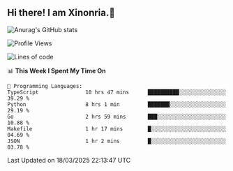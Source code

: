 ## Hi there! I am Xinonria.👋

![Anurag's GitHub stats](https://status-git-main-xinonrias-projects-f26540e3.vercel.app/api?username=xinonria&hide=stars,issues)

<!--START_SECTION:waka-->
![Profile Views](http://img.shields.io/badge/Profile%20Views-0-blue)

![Lines of code](https://img.shields.io/badge/From%20Hello%20World%20I%27ve%20Written-1.8%20million%20lines%20of%20code-blue)

📊 **This Week I Spent My Time On** 

```text
💬 Programming Languages: 
TypeScript               10 hrs 47 mins      ██████████░░░░░░░░░░░░░░░   39.29 % 
Python                   8 hrs 1 min         ███████░░░░░░░░░░░░░░░░░░   29.19 % 
Go                       2 hrs 59 mins       ███░░░░░░░░░░░░░░░░░░░░░░   10.88 % 
Makefile                 1 hr 17 mins        █░░░░░░░░░░░░░░░░░░░░░░░░   04.69 % 
JSON                     1 hr 2 mins         █░░░░░░░░░░░░░░░░░░░░░░░░   03.78 % 
```


 Last Updated on 18/03/2025 22:13:47 UTC
<!--END_SECTION:waka-->

<!--
**xinonria/xinonria** is a ✨ _special_ ✨ repository because its `README.md` (this file) appears on your GitHub profile.

Here are some ideas to get you started:

- 🔭 I’m currently working on ...
- 🌱 I’m currently learning ...
- 👯 I’m looking to collaborate on ...
- 🤔 I’m looking for help with ...
- 💬 Ask me about ...
- 📫 How to reach me: ...
- 😄 Pronouns: ...
- ⚡ Fun fact: ...
-->
